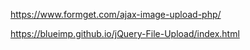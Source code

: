 https://www.formget.com/ajax-image-upload-php/ 

https://blueimp.github.io/jQuery-File-Upload/index.html
